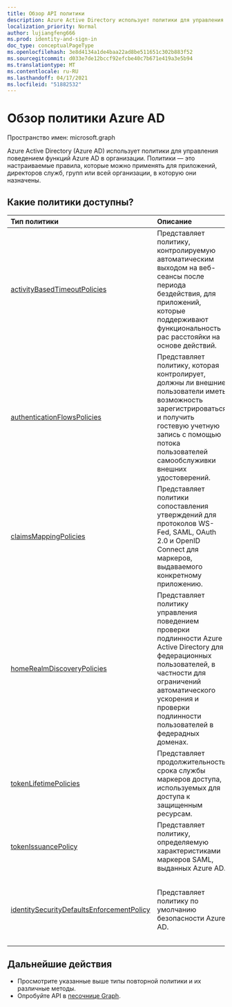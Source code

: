 ```yaml
---
title: Обзор API политики
description: Azure Active Directory использует политики для управления поведением функций Azure AD в организации.
localization_priority: Normal
author: lujiangfeng666
ms.prod: identity-and-sign-in
doc_type: conceptualPageType
ms.openlocfilehash: 3e8d4134a1de4baa22ad8be511651c302b883f52
ms.sourcegitcommit: d033e7de12bccf92efcbe40c7b671e419a3e5b94
ms.translationtype: MT
ms.contentlocale: ru-RU
ms.lasthandoff: 04/17/2021
ms.locfileid: "51882532"
---
```

# <a name="azure-ad-policy-overview"></a>Обзор политики Azure AD

Пространство имен: microsoft.graph

Azure Active Directory (Azure AD) использует политики для управления поведением функций Azure AD в организации. Политики — это настраиваемые правила, которые можно применять для приложений, директоров служб, групп или всей организации, в которую они назначены.

## <a name="what-policies-are-available"></a>Какие политики доступны?

| Тип политики       | Описание | Примеры |
|:-------------|:------------|:------------|
|[activityBasedTimeoutPolicies](activityBasedTimeoutPolicy.md)| Представляет политику, контролируемую автоматическим выходом на веб-сеансы после периода бездействия, для приложений, которые поддерживают функциональность рас расстояйки на основе действий.| Настройте портал Azure, чтобы время неактивности было 15 минут. |
|[authenticationFlowsPolicies](authenticationflowspolicy.md)| Представляет политику, которая контролирует, должны ли внешние пользователи иметь возможность зарегистрироваться и получить гостевую учетную запись с помощью потока пользователей самообслуживки внешних удостоверений.| Включить приложения для поддержки регистрации внешних пользователей с помощью пользовательского потока самообслуживки. |
|[claimsMappingPolicies](claimsMappingPolicy.md)| Представляет политики сопоставления утверждений для протоколов WS-Fed, SAML, OAuth 2.0 и OpenID Connect для маркеров, выдаваемого конкретному приложению. | Создайте и назначьте политику, чтобы отпустить основные утверждения из маркеров, выданных директору службы. |
|[homeRealmDiscoveryPolicies](homeRealmDiscoveryPolicy.md)| Представляет политику управления поведением проверки подлинности Azure Active Directory для федерационных пользователей, в частности для ограничений автоматического ускорения и проверки подлинности пользователей в федерадных доменах.| Настройте всех пользователей, чтобы пропустить обнаружение домашней области и перенастройте их непосредственно в ADFS для проверки подлинности. |
|[tokenLifetimePolicies](tokenlifetimepolicy.md)|Представляет продолжительность срока службы маркеров доступа, используемых для доступа к защищенным ресурсам.| Настройка особо чувствительного приложения с более коротким сроком службы маркера по умолчанию.|
|[tokenIssuancePolicy](tokenIssuancePolicy.md)|Представляет политику, определяемую характеристиками маркеров SAML, выданных Azure AD.| Настройте алгоритм подписи или версию маркера SAML для выпуска маркера SAML.
|[identitySecurityDefaultsEnforcementPolicy](identitysecuritydefaultsenforcementpolicy.md)|Представляет политику по умолчанию безопасности Azure AD.| Настройка политики по умолчанию безопасности Azure AD для защиты от распространенных атак.

## <a name="next-steps"></a>Дальнейшие действия

* Просмотрите указанные выше типы повторной политики и их различные методы.
* Опробуйте API в [песочнице Graph](https://developer.microsoft.com/graph/graph-explorer).
